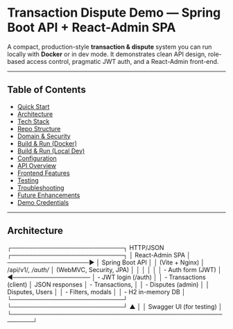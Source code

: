 # Transaction Dispute Demo — Spring Boot API + React-Admin SPA

A compact, production-style **transaction & dispute** system you can run locally with **Docker** or in dev mode. It demonstrates clean API design, role-based access control, pragmatic JWT auth, and a React-Admin front-end.

---

## Table of Contents
- [Quick Start](#quickstart)
- [Architecture](#architecture)
- [Tech Stack](#tech-stack)
- [Repo Structure](#repo-structure)
- [Domain & Security](#domain--security)
- [Build & Run (Docker)](#build--run-docker)
- [Build & Run (Local Dev)](#build--run-local-dev)
- [Configuration](#configuration)
- [API Overview](#api-overview)
- [Frontend Features](#frontend-features)
- [Testing](#testing)
- [Troubleshooting](#troubleshooting)
- [Future Enhancements](#future-enhancements)
- [Demo Credentials](#demo-credentials)

---

## Architecture

┌──────────────────────────┐        HTTP/JSON        ┌──────────────────────────┐
│  React-Admin SPA         │  ───────────────────▶   │  Spring Boot API         │
│  (Vite + Nginx)          │   /api/v1/*, /auth/*    │  (WebMVC, Security, JPA) │
│                          │                         │                          │
│  - Auth form (JWT)       │   ◀──────────────────   │  - JWT login (/auth)     │
│  - Transactions (client) │       JSON responses    │  - Transactions,         │
│  - Disputes (admin)      │                         │    Disputes, Users       │
│  - Filters, modals       │                         │  - H2 in-memory DB       │
└──────────────────────────┘                         └──────────────────────────┘
            ▲                                                       │
            │ Swagger UI (for testing)                              │
            └───────────────────────────────────────────────────────┘

